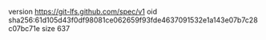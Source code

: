 version https://git-lfs.github.com/spec/v1
oid sha256:61d105d43f0df98081ce062659f93fde4637091532e1a143e07b7c28c07bc71e
size 637
